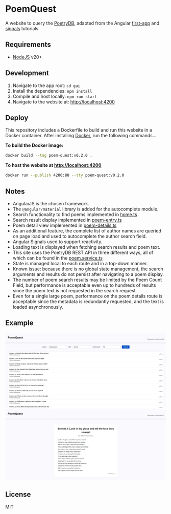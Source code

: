 PoemQuest
=========
A website to query the [PoetryDB](https://poetrydb.org), adapted from the Angular [first-app](https://angular.dev/tutorials/first-app) and [signals](https://angular.dev/tutorials/signals) tutorials.

Requirements
------------
- [NodeJS](https://nodejs.org) v20+

Development
-----------
1. Navigate to the app root: `cd gui`
2. Install the dependencies: `npm install`
3. Compile and host locally: `npm run start`
4. Navigate to the website at: [http://localhost:4200](http://localhost:4200)

Deploy
------

This repository includes a Dockerfile to build and run this website in a Docker container.
After installing [Docker](https://www.docker.com/), run the following commands...

**To build the Docker image:**
```bash
docker build --tag poem-quest:v0.2.0 .
```

**To host the website at [http://localhost:4200](http://localhost:4200)**
```bash
docker run --publish 4200:80 --tty poem-quest:v0.2.0
```

Notes
-----
- AngularJS is the chosen framework.
- The `@angular/material` library is added for the autocomplete module.
- Search functionality to find poems implemented in [home.ts](gui/src/app/home/home.ts)
- Search result display implemented in [poem-entry.ts](gui/src/app/poem-entry/poem-entry.ts)
- Poem detail view implemented in [poem-details.ts](gui/src/app/poem-details/poem-details.ts)
- As an additional feature, the complete list of author names are queried on page load and used to autocomplete the author search field.
- Angular Signals used to support reactivity.
- Loading text is displayed when fetching search results and poem text.
- This site uses the PoetryDB REST API in three different ways, all of which can be found in the [poem.service.ts](gui/src/app/poem.service.ts)
- State is managed local to each route and in a top-down manner.
- Known issue: because there is no global state management, the search arguments and results do not persist after navigating to a poem display.
- The number of poem search results may be limited by the Poem Count Field, but performance is acceptable even up to hundreds of results since the poem text is not requested in the search request.
- Even for a single large poem, performance on the poem details route is acceptable since the metadata is redundantly requested, and the text is loaded asynchronously.

Example
-------
![gui-example](media/gui-example.jpg)
![details-example](media/details-example.jpg)

License
-------
MIT
